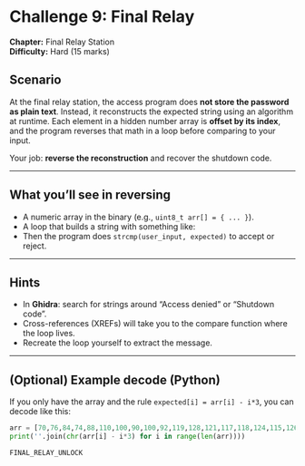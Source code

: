 # Challenge 9: Final Relay
**Chapter:** Final Relay Station  
**Difficulty:** Hard (15 marks)

## Scenario
At the final relay station, the access program does **not store the password as plain text**. Instead, it reconstructs the expected string using an algorithm at runtime. Each element in a hidden number array is **offset by its index**, and the program reverses that math in a loop before comparing to your input.

Your job: **reverse the reconstruction** and recover the shutdown code.

---

## What you’ll see in reversing
- A numeric array in the binary (e.g., `uint8_t arr[] = { ... }`).
- A loop that builds a string with something like:
- Then the program does `strcmp(user_input, expected)` to accept or reject.

---

## Hints
- In **Ghidra**: search for strings around “Access denied” or “Shutdown code”.
- Cross-references (XREFs) will take you to the compare function where the loop lives.
- Recreate the loop yourself to extract the message.

---

## (Optional) Example decode (Python)
If you only have the array and the rule `expected[i] = arr[i] - i*3`, you can decode like this:
```python
arr = [70,76,84,74,88,110,100,90,100,92,119,128,121,117,118,124,115,126]
print(''.join(chr(arr[i] - i*3) for i in range(len(arr))))

FINAL_RELAY_UNLOCK
